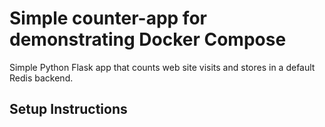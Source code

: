 # Simple counter-app for demonstrating Docker Compose
Simple Python Flask app that counts web site visits and stores in a default Redis backend.

## Setup Instructions
